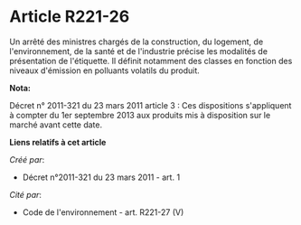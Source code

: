 # Article R221-26

Un arrêté des ministres chargés de la construction, du logement, de l'environnement, de la santé et de l'industrie précise
les modalités de présentation de l'étiquette. Il définit notamment des classes en fonction des niveaux d'émission en
polluants volatils du produit.

**Nota:**

Décret n° 2011-321 du 23 mars 2011 article 3 : Ces dispositions s'appliquent à compter du 1er septembre 2013 aux produits mis
à disposition sur le marché avant cette date.

**Liens relatifs à cet article**

_Créé par_:

  - Décret n°2011-321 du 23 mars 2011 - art. 1

_Cité par_:

  - Code de l'environnement - art. R221-27 (V)
